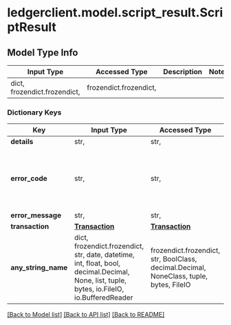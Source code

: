 # ledgerclient.model.script_result.ScriptResult

## Model Type Info
Input Type | Accessed Type | Description | Notes
------------ | ------------- | ------------- | -------------
dict, frozendict.frozendict,  | frozendict.frozendict,  |  | 

### Dictionary Keys
Key | Input Type | Accessed Type | Description | Notes
------------ | ------------- | ------------- | ------------- | -------------
**details** | str,  | str,  |  | [optional] 
**error_code** | str,  | str,  |  | [optional] must be one of ["INTERNAL", "INSUFFICIENT_FUND", "COMPILATION_FAILED", "NO_SCRIPT", "METADATA_OVERRIDE", ] 
**error_message** | str,  | str,  |  | [optional] 
**transaction** | [**Transaction**](Transaction.md) | [**Transaction**](Transaction.md) |  | [optional] 
**any_string_name** | dict, frozendict.frozendict, str, date, datetime, int, float, bool, decimal.Decimal, None, list, tuple, bytes, io.FileIO, io.BufferedReader | frozendict.frozendict, str, BoolClass, decimal.Decimal, NoneClass, tuple, bytes, FileIO | any string name can be used but the value must be the correct type | [optional]

[[Back to Model list]](../../README.md#documentation-for-models) [[Back to API list]](../../README.md#documentation-for-api-endpoints) [[Back to README]](../../README.md)

